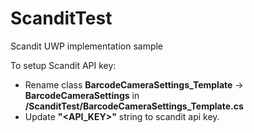 # ScanditTest
Scandit UWP implementation sample

To setup Scandit API key:
<ul>
  <li>Rename class <b>BarcodeCameraSettings_Template</b> -> <b>BarcodeCameraSettings</b> in <b>/ScanditTest/BarcodeCameraSettings_Template.cs</b></li>
  <li>Update <b>"&lt;API_KEY&gt;"</b> string to scandit api key.</li>
</ul>
